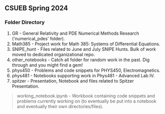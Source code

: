 ## CSUEB Spring 2024

### Folder Directory
1. GR - General Relativity and PDE Numerical Methods Research ('numerical_pdes' folder).
2. Math385 - Project work for Math 385: Systems of Differential Equations.
3. SNIPE_hunt - Files related to June and July SNIPE Hunts.  Bulk of work moved to dedicated organizational repo.
4. other_notebooks - Catch all folder for random work in the past.  Dig through and you might find a gem!
5. phys450 - Problems and code snippets for PHYS450, Electromagnetics.
6. phys481 - Notebooks supporting work in Phys481 - Advanced Lab IV.
7. spitzer - Presentation, Notebook and files related to Spitzer Presentation.

> working_notebook.ipynb - Workbook containing code snippets and problems currently working on (to eventually be put into a notebook and eventually their own directories/files).
